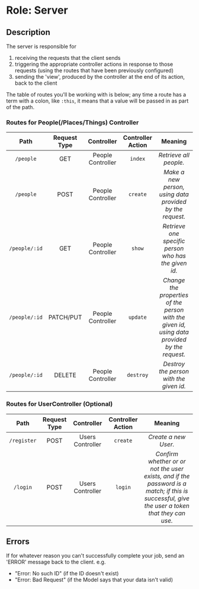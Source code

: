 # Role: Server

## Description
The server is responsible for
1. receiving the requests that the client sends
2. triggering the appropriate controller actions in response to those requests (using the routes that have been previously configured)
3. sending the 'view', produced by the controller at the end of its action, back to the client

The table of routes you'll be working with is below; any time a route has a term with a colon, like `:this`, it means that a value will be passed in as part of the path.

### Routes for People(/Places/Things) Controller
| Path | Request Type | Controller | Controller Action | Meaning |
|:--:|:--:|:--:|:--:|:--:|
| `/people` | GET | People Controller | `index` | _Retrieve all people._ |
| `/people` | POST | People Controller | `create` | _Make a new person, using data provided by the request._ |
| `/people/:id` | GET | People Controller | `show` | _Retrieve one specific person who has the given id._ |
| `/people/:id` | PATCH/PUT | People Controller | `update` | _Change the properties of the person with the given id, using data provided by the request._ |
| `/people/:id` | DELETE | People Controller | `destroy` | _Destroy the person with the given id._ |

### Routes for UserController (Optional)
| Path | Request Type | Controller | Controller Action | Meaning |
|:--:|:--:|:--:|:--:|:--:|
| `/register` | POST | Users Controller | `create` | _Create a new User._ |
| `/login`  | POST | Users Controller | `login` |  _Confirm whether or or not the user exists, and if the password is a match; if this is successful, give the user a token that they can use._ |

## Errors
If for whatever reason you can't successfully complete your job, send an 'ERROR' message back to the client.
e.g.
* "Error: No such ID" (if the ID doesn't exist)
* "Error: Bad Request" (if the Model says that your data isn't valid)
